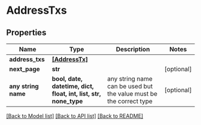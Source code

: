 # AddressTxs


## Properties
Name | Type | Description | Notes
------------ | ------------- | ------------- | -------------
**address_txs** | [**[AddressTx]**](AddressTx.md) |  | 
**next_page** | **str** |  | [optional] 
**any string name** | **bool, date, datetime, dict, float, int, list, str, none_type** | any string name can be used but the value must be the correct type | [optional]

[[Back to Model list]](../README.md#documentation-for-models) [[Back to API list]](../README.md#documentation-for-api-endpoints) [[Back to README]](../README.md)


